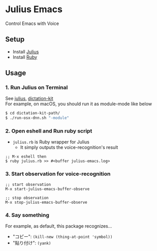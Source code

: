 # Julius Emacs

Control Emacs with Voice

## Setup 

+ Install [Julius](https://github.com/julius-speech/julius)
+ Install [Ruby](https://www.ruby-lang.org/en/)

## Usage

### 1. Run Julius on Terminal

See [julius](https://github.com/julius-speech/julius), [dictation-kit](https://github.com/julius-speech/dictation-kit)  
For example, on macOS, you should run it as module-mode like below

```sh
$ cd dictation-kit-path/
$ ./run-osx-dnn.sh "-module"
```

### 2. Open eshell and Run ruby script

+ `julius.rb` is Ruby wrapper for Julius
  + It simply outputs the voice-recognition's result

```elisp
;; M-x eshell then
$ ruby julius.rb >> #<buffer julius-emacs.log>
```

### 3. Start observation for voice-recognition

```elisp
;; start observation
M-x start-julius-emacs-buffer-observe

;; stop observation
M-x stop-julius-emacs-buffer-observe
```

### 4. Say something

For example, as default, this package recognizes...

+ "コピー": `(kill-new (thing-at-point 'symbol))`
+ "貼り付け": `(yank)`
